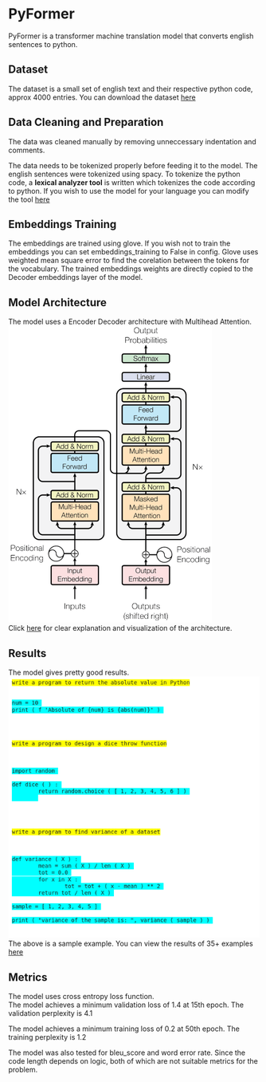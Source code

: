 # PyFormer

PyFormer is a transformer machine translation model that converts english sentences to python. 

## Dataset

The dataset is a small set of english text and their respective python code, approx 4000 entries. You can download the dataset [here](https://docs.google.com/document/d/1ztL3HDsDBb688PnaglBpfRLUZpZFNndHL90e23JIhy4/edit?usp=sharing)

## Data Cleaning and Preparation
The data was cleaned manually by removing unneccessary indentation and comments. 

The data needs to be tokenized  properly before feeding it to the model. The english sentences were tokenized using spacy.
To tokenize the python code, a **lexical analyzer tool** is written which tokenizes the code according to python. If you wish to use the model for your language you can modify the tool [here](https://github.com/vpsingh22/PyFormer/blob/master/data/lexical_analyzer.py)

## Embeddings Training
The embeddings are trained using glove. If you wish not to train the embeddings you can set embeddings_training to False in config.
Glove uses weighted mean square error to find the corelation between the tokens for the vocabulary. The trained embeddings weights are directly copied to the Decoder embeddings layer of the model.

## Model Architecture

The model uses a Encoder Decoder architecture with Multihead Attention.<br>
![architecure_image](./images/architecure_enc_dec.png)<br>
Click [here](https://dev.to/vpsingh22/detailed-explanation-to-attention-is-all-you-need-1ff4) for clear explanation and visualization of the architecture.

## Results
The model gives pretty good results.<br>
![ss14](./sample_outputs/ss14.png)<br>
The above is a sample example. You can view the results of 35+ examples [here](https://github.com/vpsingh22/PyFormer/tree/master/sample_outputs)

## Metrics
The model uses cross entropy loss function. <br>
The model achieves a minimum validation loss of 1.4 at 15th epoch.
The validation perplexity is 4.1

The model achieves a minimum training loss of 0.2 at 50th epoch.
The training perplexity is 1.2

The model was also tested for bleu_score and word error rate. Since the code length depends on logic, both of which are not suitable metrics for the problem.
